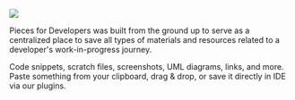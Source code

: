 [//]: # (title: Highlights & Benefits)

![](/MATERIAL_TYPES.png)

Pieces for Developers was built from the ground up to serve as a centralized place to save all types of materials and resources related to a developer's work-in-progress journey.

Code snippets, scratch files,  screenshots, UML diagrams, links, and more. Paste something from your clipboard, drag & drop, or save it directly in IDE via our plugins.